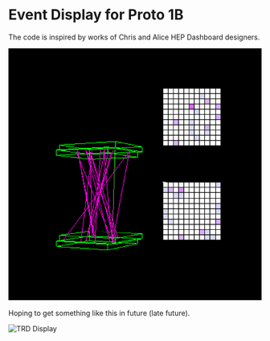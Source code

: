 # Event Display for Proto 1B

The code is inspired by works of Chris and Alice HEP Dashboard designers.

![pic1](pic.png)

Hoping to get something like this in future (late future).

![TRD Display](alice-trd-event-display/open_days_display.png)

